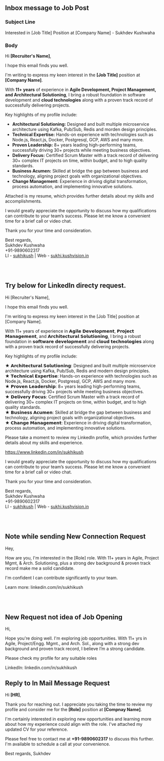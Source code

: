 
## Inbox message to Job Post

### Subject Line
Interested in [Job Title] Position at [Company Name] - Sukhdev Kushwaha

### Body
Hi **[Recruiter's Name]**,

I hope this email finds you well.

I'm writing to express my keen interest in the **[Job Title]** position at **[Company Name]**.

With **11+ years** of experience in **Agile Development, Project Management, and Architectural Solutioning**, I bring a robust foundation in software development and **cloud technologies** along with a proven track record of successfully delivering projects.

Key highlights of my profile include:

* **Architectural Solutioning:** Designed and built multiple microservice architecture using Kafka, Pub/Sub, Redis and morden design principles.
* **Technical Expertise:** Hands-on experience with technologies such as Node.js, React.js, Docker, Postgresql, GCP, AWS and many more.
* **Proven Leadership:** 8+ years leading high-performing teams, successfully driving 30+ projects while meeting business objectives.
* **Delivery Focus:** Certified Scrum Master with a track record of delivering 30+ complex IT projects on time, within budget, and to high quality standards.
* **Business Acumen:** Skilled at bridge the gap between business and technology, aligning project goals with organizational objectives.
* **Change Management:** Experience in driving digital transformation, process automation, and implementing innovative solutions.

Attached is my resume, which provides further details about my skills and accomplishments.

I would greatly appreciate the opportunity to discuss how my qualifications can contribute to your team’s success. Please let me know a convenient time for a brief call or video chat.

Thank you for your time and consideration.

Best regards,\
Sukhdev Kushwaha\
+91-9890602317 \
LI - [sukhikush](https://linkedin.com/in/sukhikush) |
Web - [sukhi.kushvision.in](https://sukhi.kushvision.in)

<br/><br/>

## Try below for LinkedIn directy request.


Hi [Recruiter's Name],

I hope this email finds you well.

I'm writing to express my keen interest in the [Job Title] position at [Company Name].

With 11+ years of experience in 𝗔𝗴𝗶𝗹𝗲 𝗗𝗲𝘃𝗲𝗹𝗼𝗽𝗺𝗲𝗻𝘁, 𝗣𝗿𝗼𝗷𝗲𝗰𝘁 𝗠𝗮𝗻𝗮𝗴𝗲𝗺𝗲𝗻𝘁, and 𝗔𝗿𝗰𝗵𝗶𝘁𝗲𝗰𝘁𝘂𝗿𝗮𝗹 𝗦𝗼𝗹𝘂𝘁𝗶𝗼𝗻𝗶𝗻𝗴, I bring a robust foundation in 𝘀𝗼𝗳𝘁𝘄𝗮𝗿𝗲 𝗱𝗲𝘃𝗲𝗹𝗼𝗽𝗺𝗲𝗻𝘁 and 𝗰𝗹𝗼𝘂𝗱 𝘁𝗲𝗰𝗵𝗻𝗼𝗹𝗼𝗴𝗶𝗲𝘀 along with a proven track record of successfully delivering projects.

Key highlights of my profile include:

★ 𝗔𝗿𝗰𝗵𝗶𝘁𝗲𝗰𝘁𝘂𝗿𝗮𝗹 𝗦𝗼𝗹𝘂𝘁𝗶𝗼𝗻𝗶𝗻𝗴: Designed and built multiple microservice architecture using Kafka, Pub/Sub, Redis and modern design principles.\
★ 𝗧𝗲𝗰𝗵𝗻𝗶𝗰𝗮𝗹 𝗘𝘅𝗽𝗲𝗿𝘁𝗶𝘀𝗲: Hands-on experience with technologies such as Node.js, React.js, Docker, Postgresql, GCP, AWS and many more.\
★ 𝗣𝗿𝗼𝘃𝗲𝗻 𝗟𝗲𝗮𝗱𝗲𝗿𝘀𝗵𝗶𝗽: 8+ years leading high-performing teams, successfully driving 30+ projects while meeting business objectives.\
★ 𝗗𝗲𝗹𝗶𝘃𝗲𝗿𝘆 𝗙𝗼𝗰𝘂𝘀: Certified Scrum Master with a track record of delivering 30+ complex IT projects on time, within budget, and to high quality standards.\
★ 𝗕𝘂𝘀𝗶𝗻𝗲𝘀𝘀 𝗔𝗰𝘂𝗺𝗲𝗻: Skilled at bridge the gap between business and technology, aligning project goals with organizational objectives.\
★ 𝗖𝗵𝗮𝗻𝗴𝗲 𝗠𝗮𝗻𝗮𝗴𝗲𝗺𝗲𝗻𝘁: Experience in driving digital transformation, process automation, and implementing innovative solutions.

Please take a moment to review my LinkedIn profile, which provides further details about my skills and experience.

https://www.linkedin.com/in/sukhikush

I would greatly appreciate the opportunity to discuss how my qualifications can contribute to your team’s success. Please let me know a convenient time for a brief call or video chat.

Thank you for your time and consideration.


Best regards,\
Sukhdev Kushwaha\
+91-9890602317 \
LI - [sukhikush](https://linkedin.com/in/sukhikush) |
Web - [sukhi.kushvision.in](https://sukhi.kushvision.in)

<br/><br/>

## Note while sending New Connection Request 

Hey,

How are you, I'm interested in the [Role] role. With 11+ years in Agile, Project Mgmt, & Arch. Solutioning, plus a strong dev background & proven track record make me a solid candidate. 

I'm confident I can contribute significantly to your team.

Learn more: linkedin.com/in/sukhikush

<br/><br/>

## New Request not idea of Job Opening
Hi,

Hope you're doing well. I'm exploring job opportunities. With 11+ yrs in Agile, Project/Engg. Mgmt., and Arch. Sol., along with a strong dev background and proven track record, I believe I’m a strong candidate.

Please check my profile for any suitable roles

LinkedIn: linkedin.com/in/sukhikush

## Reply to In Mail Message Request
Hi **[HR]**,

Thank you for reaching out. I appreciate you taking the time to review my profile and consider me for the **[Role]** position at **[Compnay Name]**.

I'm certainly interested in exploring new opportunities and learning more about how my experience could align with the role. I've attached my updated CV for your reference.

Please feel free to contact me at **+91-9890602317** to discuss this further. I'm available to schedule a call at your convenience.

Best regards,
Sukhdev

<br/><br/>